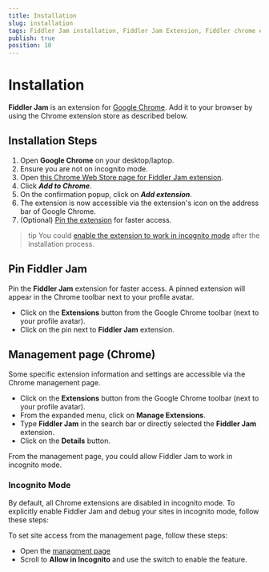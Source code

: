 ```yaml
---
title: Installation
slug: installation
tags: Fiddler Jam installation, Fiddler Jam Extension, Fiddler chrome extension, Jam Chrome extension
publish: true
position: 10
---
```


# Installation

**Fiddler Jam** is an extension for [Google Chrome](https://www.google.com/chrome/). Add it to your browser by using the Chrome extension store as described below.

## Installation Steps

1. Open **Google Chrome** on your desktop/laptop.
2. Ensure you are not on incognito mode. 
3. Open [this Chrome Web Store page for Fiddler Jam extension](https://chrome.google.com/webstore/detail/fiddler-jam/fnkjlegmkbicdodlheligomlfbdblpfj).
4. Click **_Add to Chrome_**.
5. On the confirmation popup, click on **_Add extension_**.
6. The extension is now accessible via the extension's icon on the address bar of Google Chrome.
7. (Optional) [Pin the extension](#pin-fiddler-jam) for faster access.

>tip You could [enable the extension to work in incognito mode](#incognito-mode) after the installation process.

## Pin Fiddler Jam

Pin the **Fiddler Jam** extension for faster access. A pinned extension will appear in the Chrome toolbar next to your profile avatar.
- Click on the **Extensions** button from the Google Chrome toolbar (next to your profile avatar). 
- Click on the pin next to **Fiddler Jam** extension.

## Management page (Chrome)

Some specific extension information and settings are accessible via the Chrome management page.
- Click on the **Extensions** button from the Google Chrome toolbar (next to your profile avatar). 
- From the expanded menu, click on **Manage Extensions**.
- Type **Fiddler Jam** in the search bar or directly selected the **Fiddler Jam** extension.
- Click on the **Details** button.

From the management page, you could allow Fiddler Jam to work in incognito mode.

### Incognito Mode

By default, all Chrome extensions are disabled in incognito mode. To explicitly enable Fiddler Jam and debug your sites in incognito mode, follow these steps:

To set site access from the management page, follow these steps:
- Open the [managment page](#managment-page-(chrome))
- Scroll to **Allow in Incognito** and use the switch to enable the feature.